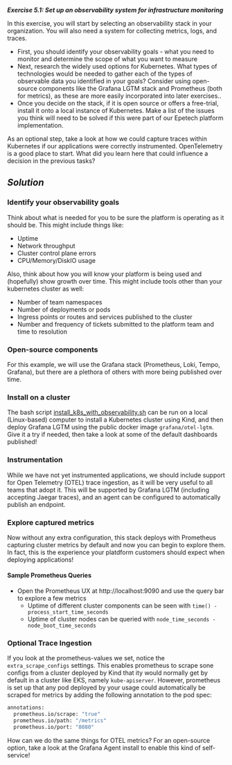 ***Exercise 5.1: Set up an observability system for infrastructure monitoring***

In this exercise, you will start by selecting an observability stack in your organization. You will also need a system for collecting metrics, logs, and traces. 

* First, you should identify your observability goals - what you need to monitor and determine the scope of what you want to measure
* Next, research the widely used options for Kubernetes. What types of technologies would be needed to gather each of the types of observable data you identified in your goals?
Consider using open-source components like the Grafana LGTM stack and Prometheus (both for metrics), as these are more easily incorporated into later exercises.. 
* Once you decide on the stack, if it is open source or offers a free-trial, install it onto a local instance of Kubernetes. Make a list of the issues you think will need to be solved if this were part of our Epetech platform implementation. 

As an optional step, take a look at how we could capture traces within Kubernetes if our applications were correctly instrumented. OpenTelemetry is a good place to start. What did you learn here that could influence a decision in the previous tasks?

## ***Solution***
### Identify your observability goals
Think about what is needed for you to be sure the platform is operating as it should be.  This might include things like:
* Uptime
* Network throughput
* Cluster control plane errors
* CPU/Memory/DiskIO usage

Also, think about how you will know your platform is being used and (hopefully) show growth over time. This might include tools other than your kubernetes cluster as well:
* Number of team namespaces
* Number of deployments or pods
* Ingress points or routes and services published to the cluster
* Number and frequency of tickets submitted to the platform team and time to resolution

### Open-source components
For this example, we will use the Grafana stack (Prometheus, Loki, Tempo, Grafana), but there are a plethora of others with more being published over time.

### Install on a cluster
The bash script [install_k8s_with_observability.sh](./install_k8s_with_observability.sh) can be run on a local (Linux-based) computer to install a Kubernetes cluster using Kind, and then deploy Grafana LGTM using the public docker image `grafana/otel-lgtm`.  Give it a try if needed, then take a look at some of the default dashboards published!

### Instrumentation
While we have not yet instrumented applications, we should include support for Open Telemetry (OTEL) trace ingestion, as it will be very useful to all teams that adopt it. This will be supported by Grafana LGTM (including accepting Jaegar traces), and an agent can be configured to automatically publish an endpoint.

### Explore captured metrics
Now without any extra configuration, this stack deploys with Prometheus capturing cluster metrics by default and now you can begin to explore them.  In fact, this is the experience your platdform customers should expect when deploying applications!

#### Sample Prometheus Queries
- Open the Prometheus UX at http://localhost:9090 and use the query bar to explore a few metrics
    - Uptime of different cluster components can be seen with `time() - process_start_time_seconds`
    - Uptime of cluster nodes can be queried with `node_time_seconds - node_boot_time_seconds`

### Optional Trace Ingestion
If you look at the prometheus-values we set, notice the `extra_scrape_configs` settings.  This enables prometheus to scrape sone configs from a cluster deployed by Kind that ity would normally get by default in a cluster like EKS, namely `kube-apiserver`.  However, prometheus is set up that any pod deployed by your usage could automatically be scraped for metrics by adding the following annotation to the pod spec:
``` bash
annotations:
  prometheus.io/scrape: "true"
  prometheus.io/path: "/metrics"
  prometheus.io/port: "8080"
```

How can we do the same things for OTEL metrics?  For an open-source option, take a look at the Grafana Agent install to enable this kind of self-service!



